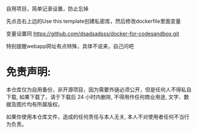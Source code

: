 自用项目，简单记录设置，防止忘掉

先点击右上边的Use this template创建私密库，然后修改dockerfile里面变量

变量设置同 https://github.com/dsadsadsss/docker-for-codesandbox.git

特别提醒webapp网址有点特殊，具体不说来，自己问吧



# 免责声明:

本仓库仅为自用备份，非开源项目，因为需要外链必须公开，但是任何人不得私自下载, 如果下载了，请于下载后 24 小时内删除, 不得用作任何商业用途, 文字、数据及图片均有所属版权。 

如果你使用本仓库文件，造成的任何责任与本人无关, 本人不对使用者任何不当行为负责。

